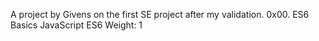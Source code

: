 A project by Givens on the first SE project after my validation.
0x00. ES6 Basics
JavaScript
ES6
 Weight: 1

